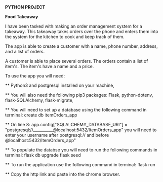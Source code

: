 **PYTHON PROJECT**

**Food Takeaway**

I have been tasked with making an order management system for a takeaway. 
This takeaway takes orders over the phone and enters them into the system for the kitchen to cook and keep track of them. 

The app is able to create a customer with a name, phone number, address, and a list of orders.

A customer is able to place several orders. The orders contain a list of item's. The item's have a name and a price.

To use the app you will need:

** Python3 and postgresql installed on your machine,

** You will also need the following pip3 packages: 
Flask, python-dotenv, flask-SQLAlchemy, flask-migrate,

** You will need to set up a database using the following command in terminal:
create db itemOrders_app

** On line 8:
app.config["SQLALCHEMY_DATABASE_URI"] = "postgresql://__________@localhost:5432/ItemOrders_app"
 you will need to enter your username after postgresql://
 and before @localhost:5432/ItemOrders_app"

** To populate the databse you will need to run the following commands in terminal:
flask db upgrade
flask seed

** To run the application use the following command in terminal:
flask run

** Copy the http link and paste into the chrome browser.